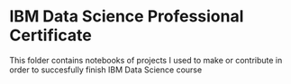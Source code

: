 # IBM Data Science Professional Certificate

This folder contains notebooks of projects I used to make or contribute in order to succesfully finish IBM Data Science course
